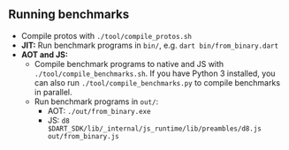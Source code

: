 ## Running benchmarks

- Compile protos with `./tool/compile_protos.sh`
- **JIT:** Run benchmark programs in `bin/`, e.g. `dart bin/from_binary.dart`
- **AOT and JS:**
  - Compile benchmark programs to native and JS with
    `./tool/compile_benchmarks.sh`. If you have Python 3 installed, you can
    also run `./tool/compile_benchmarks.py` to compile benchmarks in parallel.
  - Run benchmark programs in `out/`:
    - AOT: `./out/from_binary.exe`
    - JS: `d8 $DART_SDK/lib/_internal/js_runtime/lib/preambles/d8.js out/from_binary.js`
